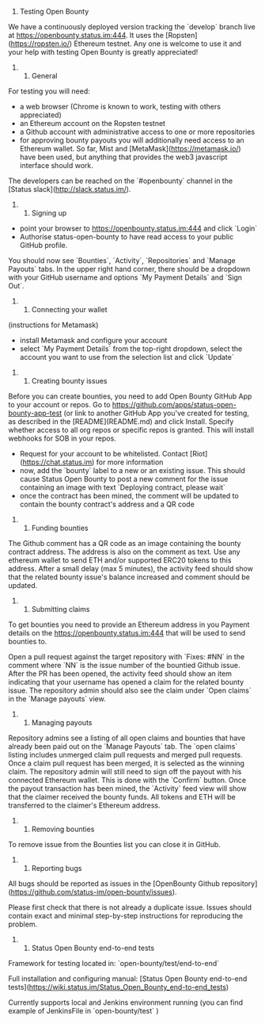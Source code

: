 1.  Testing Open Bounty

We have a continuously deployed version tracking the \`develop\` branch
live at <https://openbounty.status.im:444>. It uses the
\[Ropsten\](https://ropsten.io/) Ethereum testnet. Any one is welcome to
use it and your help with testing Open Bounty is greatly appreciated\!

1.  1.  General

For testing you will need:

  - a web browser (Chrome is known to work, testing with others
    appreciated)
  - an Ethereum account on the Ropsten testnet
  - a Github account with administrative access to one or more
    repositories
  - for approving bounty payouts you will additionally need access to an
    Ethereum wallet. So far, Mist and \[MetaMask\](https://metamask.io/)
    have been used, but anything that provides the web3 javascript
    interface should work.

The developers can be reached on the \`\#openbounty\` channel in the
\[Status slack\](http://slack.status.im/).

1.  1.  Signing up

<!-- end list -->

  - point your browser to <https://openbounty.status.im:444> and click
    \`Login\`
  - Authorise status-open-bounty to have read access to your public
    GitHub profile.

You should now see \`Bounties\`, \`Activity\`, \`Repositories\` and
\`Manage Payouts\` tabs. In the upper right hand corner, there should be
a dropdown with your GitHub username and options \`My Payment Details\`
and \`Sign Out\`.

1.  1.  Connecting your wallet

(instructions for Metamask)

  - install Metamask and configure your account
  - select \`My Payment Details\` from the top-right dropdown, select
    the account you want to use from the selection list and click
    \`Update\`

<!-- end list -->

1.  1.  Creating bounty issues

Before you can create bounties, you need to add Open Bounty GitHub App
to your account or repos. Go to
<https://github.com/apps/status-open-bounty-app-test> (or link to
another GitHub App you've created for testing, as described in the
\[README\](README.md) and click Install. Specify whether access to all
org repos or specific repos is granted. This will install webhooks for
SOB in your repos.

  - Request for your account to be whitelisted. Contact
    \[Riot\](https://chat.status.im) for more information
  - now, add the \`bounty\` label to a new or an existing issue. This
    should cause Status Open Bounty to post a new comment for the issue
    containing an image with text \`Deploying contract, please wait\`
  - once the contract has been mined, the comment will be updated to
    contain the bounty contract's address and a QR code

<!-- end list -->

1.  1.  Funding bounties

The Github comment has a QR code as an image containing the bounty
contract address. The address is also on the comment as text. Use any
ethereum wallet to send ETH and/or supported ERC20 tokens to this
address. After a small delay (max 5 minutes), the activity feed should
show that the related bounty issue's balance increased and comment
should be updated.

1.  1.  Submitting claims

To get bounties you need to provide an Ethereum address in you Payment
details on the <https://openbounty.status.im:444> that will be used to
send bounties to.

Open a pull request against the target repository with \`Fixes: \#NN\`
in the comment where \`NN\` is the issue number of the bountied Github
issue. After the PR has been opened, the activity feed should show an
item indicating that your username has opened a claim for the related
bounty issue. The repository admin should also see the claim under
\`Open claims\` in the \`Manage payouts\` view.

1.  1.  Managing payouts

Repository admins see a listing of all open claims and bounties that
have already been paid out on the \`Manage Payouts\` tab. The \`open
claims\` listing includes unmerged claim pull requests and merged pull
requests. Once a claim pull request has been merged, it is selected as
the winning claim. The repository admin will still need to sign off the
payout with his connected Ethereum wallet. This is done with the
\`Confirm\` button. Once the payout transaction has been mined, the
\`Activity\` feed view will show that the claimer received the bounty
funds. All tokens and ETH will be transferred to the claimer's Ethereum
address.

1.  1.  Removing bounties

To remove issue from the Bounties list you can close it in GitHub.

1.  1.  Reporting bugs

All bugs should be reported as issues in the \[OpenBounty Github
repository\](https://github.com/status-im/open-bounty/issues).

Please first check that there is not already a duplicate issue. Issues
should contain exact and minimal step-by-step instructions for
reproducing the problem.

1.  1.  Status Open Bounty end-to-end tests

Framework for testing located in: \`open-bounty/test/end-to-end\`

Full installation and configuring manual: \[Status Open Bounty
end-to-end
tests\](https://wiki.status.im/Status_Open_Bounty_end-to-end_tests)

Currently supports local and Jenkins environment running (you can find
example of JenkinsFile in \`open-bounty/test\` )